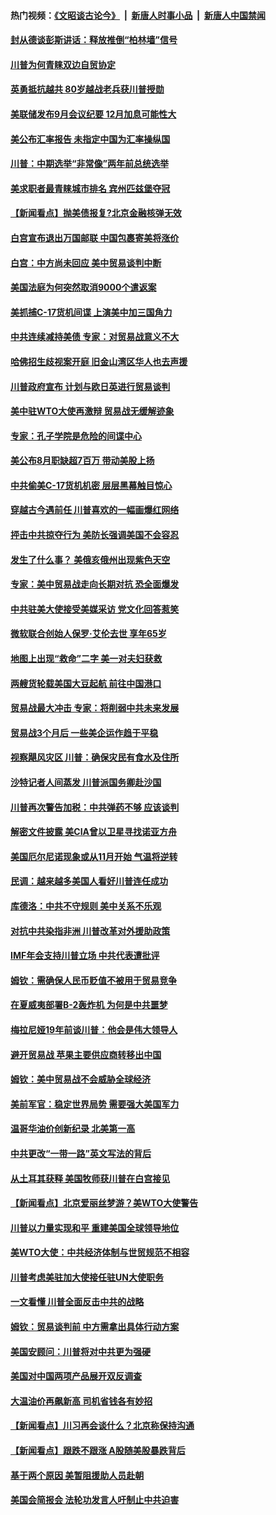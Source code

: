 #### 热门视频：[《文昭谈古论今》](https://github.com/gfw-breaker/wenzhao/blob/master/README.md?t=10180633) &nbsp;|&nbsp; [新唐人时事小品](https://github.com/gfw-breaker/ntdtv-comedy/blob/master/README.md?t=10180633) &nbsp;|&nbsp; [新唐人中国禁闻](https://github.com/gfw-breaker/ntdtv-news/blob/master/README.md?t=10180633)

#### [封从德谈彭斯讲话：释放推倒“柏林墙”信号](../pages/nsc412/n10791685.md?t=10180633) 

#### [川普为何青睐双边自贸协定](../pages/nsc412/n10791353.md?t=10180633) 

#### [英勇抵抗越共 80岁越战老兵获川普授勋](../pages/nsc412/n10791118.md?t=10180633) 

#### [美联储发布9月会议纪要 12月加息可能性大](../pages/nsc412/n10790653.md?t=10180633) 

#### [美公布汇率报告 未指定中国为汇率操纵国](../pages/nsc412/n10790877.md?t=10180633) 

#### [川普：中期选举“非常像”两年前总统选举](../pages/nsc412/n10790358.md?t=10180633) 

#### [美求职者最青睐城市排名 宾州匹兹堡夺冠](../pages/nsc412/n10790630.md?t=10180633) 

#### [【新闻看点】抛美债报复?北京金融核弹无效](../pages/nsc412/n10790123.md?t=10180633) 

#### [白宫宣布退出万国邮联 中国包裹寄美将涨价](../pages/nsc412/n10790183.md?t=10180633) 

#### [白宫：中方尚未回应 美中贸易谈判中断](../pages/nsc412/n10790308.md?t=10180633) 

#### [美国法庭为何突然取消9000个遣返案](../pages/nsc412/n10790151.md?t=10180633) 

#### [美抓捕C-17货机间谍 上演美中加三国角力](../pages/nsc412/n10787846.md?t=10180633) 

#### [中共连续减持美债 专家：对贸易战意义不大](../pages/nsc412/n10788856.md?t=10180633) 

#### [哈佛招生歧视案开庭 旧金山湾区华人也去声援](../pages/nsc412/n10788791.md?t=10180633) 

#### [川普政府宣布 计划与欧日英进行贸易谈判](../pages/nsc412/n10788496.md?t=10180633) 

#### [美中驻WTO大使再激辩 贸易战无缓解迹象](../pages/nsc412/n10787893.md?t=10180633) 

#### [专家：孔子学院是危险的间谍中心](../pages/nsc412/n10746252.md?t=10180633) 

#### [美公布8月职缺超7百万 带动美股上扬](../pages/nsc412/n10787888.md?t=10180633) 

#### [中共偷美C-17货机机密 层层黑幕触目惊心](../pages/nsc412/n10787673.md?t=10180633) 

#### [穿越古今遇前任 川普喜欢的一幅画爆红网络](../pages/nsc412/n10787677.md?t=10180633) 

#### [抨击中共掠夺行为 美防长强调美国不会容忍](../pages/nsc412/n10787167.md?t=10180633) 

#### [发生了什么事？ 美俄亥俄州出现紫色天空](../pages/nsc412/n10786659.md?t=10180633) 

#### [专家：美中贸易战走向长期对抗 恐全面爆发](../pages/nsc412/n10786185.md?t=10180633) 

#### [中共驻美大使接受美媒采访 党文化回答惹笑](../pages/nsc412/n10785820.md?t=10180633) 

#### [微软联合创始人保罗·艾伦去世 享年65岁](../pages/nsc412/n10785913.md?t=10180633) 

#### [地图上出现“救命”二字  美一对夫妇获救](../pages/nsc412/n10785876.md?t=10180633) 

#### [两艘货轮载美国大豆起航 前往中国港口](../pages/nsc412/n10785803.md?t=10180633) 

#### [贸易战最大冲击 专家：将削弱中共未来发展](../pages/nsc412/n10785751.md?t=10180633) 

#### [贸易战3个月后 一些美企运作趋于平稳](../pages/nsc412/n10785609.md?t=10180633) 

#### [视察飓风灾区 川普：确保灾民有食水及住所](../pages/nsc412/n10785492.md?t=10180633) 

#### [沙特记者人间蒸发 川普派国务卿赴沙国](../pages/nsc412/n10785192.md?t=10180633) 

#### [川普再次警告加税：中共弹药不够 应该谈判](../pages/nsc412/n10783576.md?t=10180633) 

#### [解密文件披露 美CIA曾以卫星寻找诺亚方舟](../pages/nsc412/n10784301.md?t=10180633) 

#### [美国厄尔尼诺现象或从11月开始 气温将逆转](../pages/nsc412/n10784021.md?t=10180633) 

#### [民调：越来越多美国人看好川普连任成功](../pages/nsc412/n10783996.md?t=10180633) 

#### [库德洛：中共不守规则 美中关系不乐观](../pages/nsc412/n10783682.md?t=10180633) 

#### [对抗中共染指非洲 川普改革对外援助政策](../pages/nsc412/n10783337.md?t=10180633) 

#### [IMF年会支持川普立场 中共代表遭批评](../pages/nsc412/n10783214.md?t=10180633) 

#### [姆钦：需确保人民币贬值不被用于贸易竞争](../pages/nsc412/n10782198.md?t=10180633) 

#### [在夏威夷部署B-2轰炸机 为何是中共噩梦](../pages/nsc412/n10781674.md?t=10180633) 

#### [梅拉尼娅19年前谈川普：他会是伟大领导人](../pages/nsc412/n10782415.md?t=10180633) 

#### [避开贸易战 苹果主要供应商转移出中国](../pages/nsc412/n10781823.md?t=10180633) 

#### [姆钦：美中贸易战不会威胁全球经济](../pages/nsc412/n10782089.md?t=10180633) 

#### [美前军官：稳定世界局势 需要强大美国军力](../pages/nsc412/n10781975.md?t=10180633) 

#### [温哥华油价创新纪录 北美第一高](../pages/nsc412/n10781901.md?t=10180633) 

#### [中共更改“一带一路”英文写法的背后](../pages/nsc412/n10781696.md?t=10180633) 

#### [从土耳其获释 美国牧师获川普在白宫接见](../pages/nsc412/n10781786.md?t=10180633) 

#### [【新闻看点】北京爱丽丝梦游？美WTO大使警告](../pages/nsc412/n10781549.md?t=10180633) 

#### [川普以力量实现和平 重建美国全球领导地位](../pages/nsc412/n10781730.md?t=10180633) 

#### [美WTO大使：中共经济体制与世贸规范不相容](../pages/nsc412/n10781260.md?t=10180633) 

#### [川普考虑美驻加大使接任驻UN大使职务](../pages/nsc412/n10781507.md?t=10180633) 

#### [一文看懂  川普全面反击中共的战略](../pages/nsc412/n10780060.md?t=10180633) 

#### [姆钦：贸易谈判前 中方需拿出具体行动方案](../pages/nsc412/n10780360.md?t=10180633) 

#### [美国安顾问：川普将对中共更为强硬](../pages/nsc412/n10780579.md?t=10180633) 

#### [美国对中国两项产品展开双反调查](../pages/nsc412/n10780059.md?t=10180633) 

#### [大温油价再飙新高 司机省钱各有妙招](../pages/nsc412/n10780183.md?t=10180633) 

#### [【新闻看点】川习再会谈什么？北京称保持沟通](../pages/nsc412/n10780037.md?t=10180633) 

#### [【新闻看点】跟跌不跟涨 A股随美股暴跌背后](../pages/nsc412/n10780057.md?t=10180633) 

#### [基于两个原因 美暂阻援助人员赴朝](../pages/nsc412/n10779723.md?t=10180633) 

#### [美国会简报会 法轮功发言人吁制止中共迫害](../pages/nsc412/n10779649.md?t=10180633) 

